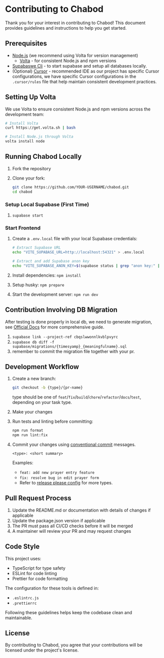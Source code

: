 # Contributing to Chabod

Thank you for your interest in contributing to Chabod! This document provides guidelines and instructions to help you get started.

## Prerequisites

- [Node.js](https://nodejs.org/) (we recommend using Volta for version management)
  - [Volta](https://volta.sh/) - for consistent Node.js and npm versions
- [Supabaswe Cli](https://supabase.com/docs/guides/local-development/cli/getting-started) - to start supabase and setup all databases locally.
- (Optional) [Cursor](https://cursor.sh/) - recommended IDE as our project has specific Cursor configurations, we have specific Cursor configurations in the `.cursor/rules` file that help maintain consistent development practices.

## Setting Up Volta

We use Volta to ensure consistent Node.js and npm versions across the development team:

```bash
# Install Volta
curl https://get.volta.sh | bash

# Install Node.js through Volta
volta install node
```

## Running Chabod Locally

1. Fork the repository
2. Clone your fork:

   ```bash
   git clone https://github.com/YOUR-USERNAME/chabod.git
   cd chabod
   ```

### Setup Local Supabase (First Time)

1. `supabase start`

### Start Frontend

1. Create a `.env.local` file with your local Supabase credentials:

   ```bash
   # Extract Supabase URL
   echo "VITE_SUPABASE_URL=http://localhost:54321" > .env.local

   # Extract and add Supabase anon key
   echo "VITE_SUPABASE_ANON_KEY=$(supabase status | grep "anon key:" | awk '{print $3}')" >> .env.local
   ```

2. Install dependencies: `npm install`
3. Setup husky: `npm prepare`
4. Start the development server: `npm run dev`

## Contribution Involving DB Migration

After testing is done properly in local db, we need to generate migration,
see [Official Docs](https://supabase.com/docs/reference/cli/supabase-db) for more comprehensive guide.

1. `supabase link --project-ref cbqslwwonnlkvblpvyrc`
2. `supabase db diff -f supabase/migrations/{timesyamp}_{meaningfulname}.sql`
3. remember to commit the migration file together with your pr.

## Development Workflow

1. Create a new branch:

   ```bash
   git checkout -b {type}/{pr-name}
   ```

   type should be one of `feat`/`fix`/`build`/`chore`/`refactor`/`docs`/`test`, depending on your task type.

2. Make your changes

3. Run tests and linting before committing:

   ```bash
   npm run format
   npm run lint:fix
   ```

4. Commit your changes using [conventional commit](https://www.conventionalcommits.org/en/v1.0.0/) messages.

   ```
   <type>: <short summary>
   ```

   Examples:

   - `feat: add new prayer entry feature`
   - `fix: resolve bug in edit prayer form`
   - Refer to [release please config](https://github.com/schwannden/chabod/blob/main/release-please-config.json#L12) for more types.

## Pull Request Process

1. Update the README.md or documentation with details of changes if applicable
2. Update the package.json version if applicable
3. The PR must pass all CI/CD checks before it will be merged
4. A maintainer will review your PR and may request changes

## Code Style

This project uses:

- TypeScript for type safety
- ESLint for code linting
- Prettier for code formatting

The configuration for these tools is defined in:

- `.eslintrc.js`
- `.prettierrc`

Following these guidelines helps keep the codebase clean and maintainable.

## License

By contributing to Chabod, you agree that your contributions will be licensed under the project's license.
